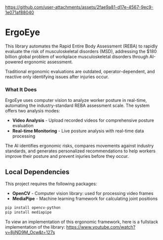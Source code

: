 https://github.com/user-attachments/assets/2fae9a81-d17e-4567-9ec9-1e071af88040

# ErgoEye

This library automates the Rapid Entire Body Assessment (REBA) to rapidly evaluate the risk of musculoskeletal disorders (MSD), addressing the $180 billion global problem of workplace musculoskeletal disorders through AI-powered ergonomic assessment. 

Traditional ergonomic evaluations are outdated, operator-dependent, and reactive only identifying issues after injuries occur.

### What It Does

ErgoEye uses computer vision to analyze worker posture in real-time, automating the industry-standard REBA assessment scale. The system offers two analysis modes:

- **Video Analysis** - Upload recorded videos for comprehensive posture evaluation
- **Real-time Monitoring** - Live posture analysis with real-time data processing

The AI identifies ergonomic risks, compares movements against industry standards, and generates personalized recommendations to help workers improve their posture and prevent injuries before they occur.

## Local Dependencies

This project requires the following packages:

- **OpenCV** - Computer vision library: used for processing video frames
- **MediaPipe** - Machine learning framework for calculating joint positions

```bash
pip install opencv-python
pip install mediapipe
```

To view an implementation of this ergonomic framework, here is a fullstack implementation of the library: 
https://www.youtube.com/watch?v=8jjND9M_Ocw&t=127s
